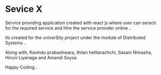 # Sevice X  

Service providing application created with react js where user can serach for the required service and Hire the service provider online .. 



Its created for the univerSity project under the module of Distributed Systems .. 

Along with, 
 Kavindu prabashwara,
 thilan hettiarachchi,
 Sasani Nimasha, 
 Hiruni Liyanage and
 Amandi Soysa  

Happy Coding.. 

